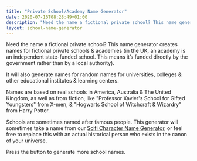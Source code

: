 ```yaml
---
title: "Private School/Academy Name Generator"
date: 2020-07-16T08:28:49+01:00
description: "Need the name a fictional private school? This name generator creates names for fictional private schools & academies"
layout: school-name-generator
---
```


Need the name a fictional private school? This name generator creates names for fictional private schools & academies (in the UK, an academy is an independent state-funded school. This means it’s funded directly by the government rather than by a local authority). 

It will also generate names for random names for universities, colleges & other educational institutes & learning centers.

Names are based on real schools in America, Australia & The United Kingdom, as well as from fiction, like "Professor Xavier's School for Gifted Youngsters" from X-men, & "Hogwarts School of Witchcraft & Wizardry" from Harry Potter.

Schools are sometimes named after famous people. This generator will sometimes take a name from our <a href="/sci-fi-character-name-generator/">Scifi Character Name Generator</a>, or feel free to replace this with an actual historical person who exists in the canon of your universe.

Press the button to generate more school names. 